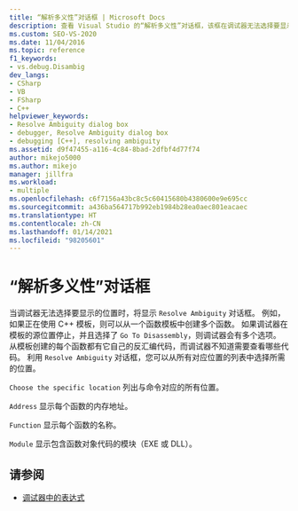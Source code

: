 ```yaml
---
title: “解析多义性”对话框 | Microsoft Docs
description: 查看 Visual Studio 的“解析多义性”对话框，该框在调试器无法选择要显示的位置时出现。
ms.custom: SEO-VS-2020
ms.date: 11/04/2016
ms.topic: reference
f1_keywords:
- vs.debug.Disambig
dev_langs:
- CSharp
- VB
- FSharp
- C++
helpviewer_keywords:
- Resolve Ambiguity dialog box
- debugger, Resolve Ambiguity dialog box
- debugging [C++], resolving ambiguity
ms.assetid: d9f47455-a116-4c84-8bad-2dfbf4d77f74
author: mikejo5000
ms.author: mikejo
manager: jillfra
ms.workload:
- multiple
ms.openlocfilehash: c6f7156a43bc8c5c60415680b4380600e9e695cc
ms.sourcegitcommit: a436ba564717b992eb1984b28ea0aec801eacaec
ms.translationtype: HT
ms.contentlocale: zh-CN
ms.lasthandoff: 01/14/2021
ms.locfileid: "98205601"
---
```

# <a name="resolve-ambiguity-dialog-box"></a>“解析多义性”对话框
当调试器无法选择要显示的位置时，将显示 `Resolve Ambiguity` 对话框。 例如，如果正在使用 C++ 模板，则可以从一个函数模板中创建多个函数。 如果调试器在模板的源位置停止，并且选择了 `Go To Disassembly`，则调试器会有多个选项。 从模板创建的每个函数都有它自己的反汇编代码，而调试器不知道需要查看哪些代码。 利用 `Resolve Ambiguity` 对话框，您可以从所有对应位置的列表中选择所需的位置。

 `Choose the specific location` 列出与命令对应的所有位置。

 `Address` 显示每个函数的内存地址。

 `Function` 显示每个函数的名称。

 `Module` 显示包含函数对象代码的模块（EXE 或 DLL）。

## <a name="see-also"></a>请参阅
- [调试器中的表达式](../debugger/expressions-in-the-debugger.md)